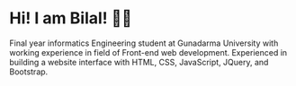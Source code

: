 # Hi! I am Bilal! :zombie_man:
Final year informatics Engineering student at Gunadarma University with working experience in field of Front-end web development. Experienced in building a website interface with HTML, CSS, JavaScript, JQuery, and Bootstrap. 
